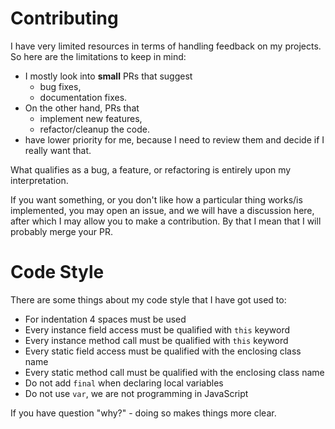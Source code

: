 # Contributing
I have very limited resources in terms of handling feedback on my projects. So here are the limitations to keep in mind:
- I mostly look into **small** PRs that suggest
    - bug fixes,
    - documentation fixes.
- On the other hand, PRs that
    - implement new features,
    - refactor/cleanup the code.
- have lower priority for me, because I need to review them and decide if I really want that.

What qualifies as a bug, a feature, or refactoring is entirely upon my interpretation.

If you want something, or you don't like how a particular thing works/is implemented, you may open an issue, and we
will have a discussion here, after which I may allow you to make a contribution. By that I mean that I will
probably merge your PR.

# Code Style
There are some things about my code style that I have got used to:
 - For indentation 4 spaces must be used
 - Every instance field access must be qualified with `this` keyword
 - Every instance method call must be qualified with `this` keyword
 - Every static field access must be qualified with the enclosing class name
 - Every static method call must be qualified with the enclosing class name
 - Do not add `final` when declaring local variables
 - Do not use `var`, we are not programming in JavaScript

If you have question "why?" - doing so makes things more clear.